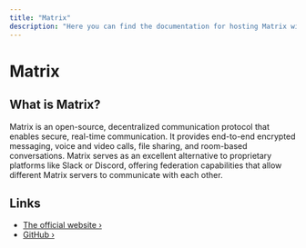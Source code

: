 ```yaml
---
title: "Matrix"
description: "Here you can find the documentation for hosting Matrix with Coolify."
---
```


# Matrix

<ZoomableImage src="/docs/images/services/matrix.svg" />

## What is Matrix?

Matrix is an open-source, decentralized communication protocol that enables secure, real-time communication. It provides end-to-end encrypted messaging, voice and video calls, file sharing, and room-based conversations. Matrix serves as an excellent alternative to proprietary platforms like Slack or Discord, offering federation capabilities that allow different Matrix servers to communicate with each other.

## Links

- [The official website ›](https://matrix.org?utm_source=coolify.io)
- [GitHub ›](https://github.com/matrix-org/synapse?utm_source=coolify.io)
